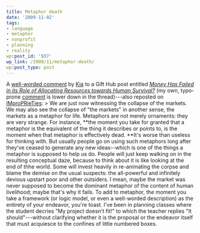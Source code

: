 ```yaml
---
title: Metaphor death
date: '2009-11-02'
tags:
- language
- metaphor
- nonprofit
- planning
- reality
wp:post_id: '937'
wp_link: /2009/11/metaphor-death/
wp:post_type: post
---
```


A [well-worded comment](http://gallandgumption.blogspot.com/) by [Kia](http://www.gifthub.org/2009/10/money-has-failed-in-its-role-of-allocating-resources-towards-human-survival.html#comment-6a00d8341ccc8253ef0120a6334716970b) to a Gift Hub post entitled [_Money Has Failed in its Role of Allocating Resources towards Human Survival?_](http://www.gifthub.org/2009/10/money-has-failed-in-its-role-of-allocating-resources-towards-human-survival.html) (my own, typo-prone [comment](http://www.gifthub.org/2009/10/money-has-failed-in-its-role-of-allocating-resources-towards-human-survival.html#comment-6a00d8341ccc8253ef0120a63d802f970b) is lower down in the thread)---also reposted on [IMproPRieTies](http://interimtom.blogspot.com/2009/10/markets-are-dead-metaphors.html): > We are just now witnessing the collapse of the markets. We may also see the collapse of "the markets" in another sense, the markets as a metaphor for life. Metaphors are not merely ornaments: they are very strange. For instance, **the moment you take for granted that a metaphor is the equivalent of the thing it describes or points to, is the moment when that metaphor is effectively dead. **It's worse than useless for thinking with. But usually people go on using such metaphors long after they've ceased to generate any new ideas--which is one of the things a metaphor is supposed to help us do. People will just keep walking on in the resulting conceptual daze, because to think about it is like looking at the end of thhe world. Some will invest heavily in re-animating the corpse and blame the demise on the usual suspects: the all-powerful and infinitely devious upstart poor and other outsiders. I mean, maybe the market was never supposed to become the dominant metaphor of the content of human livelihood; maybe that's why it fails.
To add to metaphor, the moment you take a framework (or logic model, or even a well-worded description) as the entirety of your endeavor, you're toast. I've been in planning classes where the student decries "My project doesn't fit!" to which the teacher replies "It should"---without clarifying whether it is the proposal or the endeavor itself that must acquiesce to the confines of little numbered boxes.
